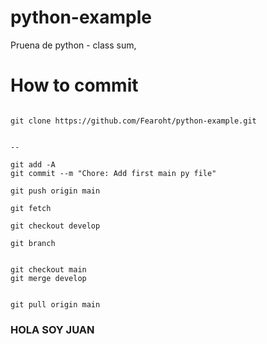 # python-example
Pruena de python - class sum,

# How to commit

```

git clone https://github.com/Fearoht/python-example.git


--

git add -A
git commit --m "Chore: Add first main py file" 

git push origin main

git fetch 

git checkout develop

git branch


git checkout main
git merge develop


git pull origin main 
```


### HOLA SOY JUAN 
